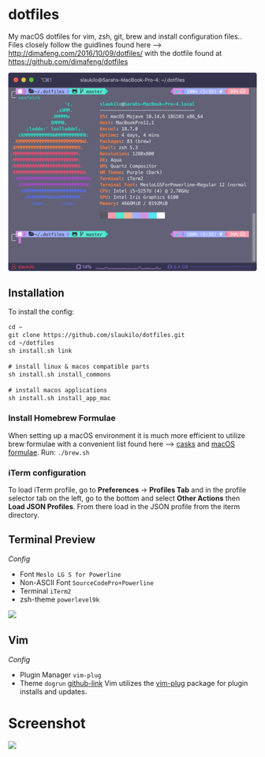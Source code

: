 # dotfiles
My macOS dotfiles for vim, zsh, git, brew and install configuration files..
Files closely follow the guidlines found here --> http://dimafeng.com/2016/10/09/dotfiles/ with the dotfile found at https://github.com/dimafeng/dotfiles

![](screenshots/iterm_preview.png)

## Installation ##
To install the config:
```
cd ~
git clone https://github.com/slaukilo/dotfiles.git
cd ~/dotfiles
sh install.sh link

# install linux & macos compatible parts
sh install.sh install_commons

# install macos applications
sh install.sh install_app_mac
```
### Install Homebrew Formulae ###
When setting up a macOS environment it is much more efficient to utilize brew formulae with a convenient list found here --> [casks](https://formulae.brew.sh/cask/) and [macOS formulae](https://formulae.brew.sh/formula/). Run:
```./brew.sh```

### iTerm configuration ###
To load iTerm profile, go to __Preferences__ -> __Profiles Tab__ and in the profile selector tab on the left, go to the bottom and select __Other Actions__ then __Load JSON Profiles__. From there load in the JSON profile from the iterm directory.

## Terminal Preview ##
*Config*
* Font ```Meslo LG S for Powerline```
* Non-ASCII Font ```SourceCodePro+Powerline```
* Terminal ```iTerm2```
* zsh-theme ```powerlevel9k```


![](screenshots/brew_preview.png)

## Vim ##
*Config*
* Plugin Manager ```vim-plug```
* Theme ```dogrun``` [github-link](https://github.com/wadackel/vim-dogrun)
Vim utilizes the [vim-plug](https://github.com/junegunn/vim-plug) package for plugin installs and updates.

# Screenshot #
![](screenshots/vim_preview.png)


